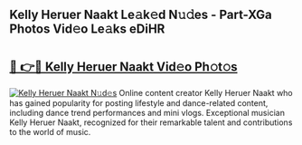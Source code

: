## Kelly Heruer Naakt Le𝚊k𝚎d N𝚞𝚍es - Part-XGa Photos Vid𝚎o Le𝚊ks eDiHR

# <h2><a href="http://fb95zsv.evod.top/?m=Kelly+Heruer+Naakt">🔗 👉🔴 Kelly Heruer Naakt Vid𝚎o Ph𝚘t𝚘s</a></h2>

[![Kelly Heruer Naakt N𝚞d𝚎s](https://i.imgur.com/8V9OHl7.gif)](http://fb95zsv.evod.top/?m=Kelly+Heruer+Naakt)
Online content creator Kelly Heruer Naakt who has gained popularity for posting lifestyle and dance-related content, including dance trend performances and mini vlogs. Exceptional musician Kelly Heruer Naakt, recognized for their remarkable talent and contributions to the world of music. 
